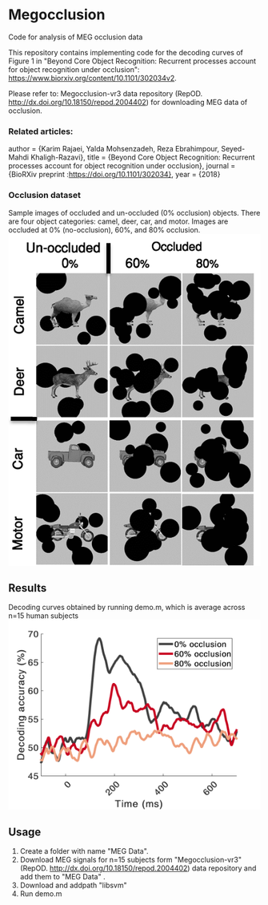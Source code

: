 # Megocclusion
Code for analysis of MEG occlusion data

This repository contains implementing code for the decoding curves of Figure 1 in "Beyond Core Object Recognition: Recurrent processes account for object recognition under occlusion": https://www.biorxiv.org/content/10.1101/302034v2.

Please refer to: Megocclusion-vr3 data repository (RepOD. http://dx.doi.org/10.18150/repod.2004402) for downloading MEG data of occlusion.

### Related articles:
author = {Karim Rajaei, Yalda Mohsenzadeh, Reza Ebrahimpour, Seyed-Mahdi Khaligh-Razavi}, title = {Beyond Core Object Recognition: Recurrent processes account for object recognition under occlusion}, journal = {BioRXiv preprint :https://doi.org/10.1101/302034}, year = {2018}

### Occlusion dataset
Sample images of occluded and un-occluded (0% occlusion) objects. There are four object categories: camel, deer, car, and motor. Images are occluded at 0% (no-occlusion), 60%, and 80% occlusion. 
![](/Sample_occlusion_dataset.png)


## Results
Decoding curves obtained by running demo.m, which is average across n=15 human subjects
![](/decoding_occlusion.png)


## Usage
1. Create a folder with name "MEG Data". 
2. Download MEG signals for n=15 subjects form "Megocclusion-vr3" (RepOD. http://dx.doi.org/10.18150/repod.2004402) data repository and add them to "MEG Data" .
2. Download and addpath "libsvm"
3. Run demo.m
